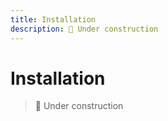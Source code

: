 ```yaml
---
title: Installation
description: 🚜 Under construction
---
```


# Installation

> 🚜 Under construction